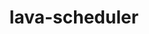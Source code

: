 ---
parent_project: lava
permalink: /engineering/projects/lava/lava-scheduler/
project_link_name: lava-scheduler
project_url: n/a
statsAvailable: 'true'
title: lava-scheduler
---